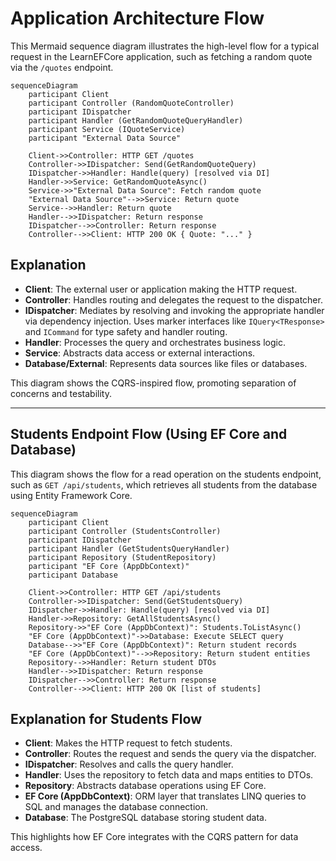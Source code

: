 # Application Architecture Flow

This Mermaid sequence diagram illustrates the high-level flow for a typical request in the LearnEFCore application, such as fetching a random quote via the `/quotes` endpoint.

```mermaid
sequenceDiagram
    participant Client
    participant Controller (RandomQuoteController)
    participant IDispatcher
    participant Handler (GetRandomQuoteQueryHandler)
    participant Service (IQuoteService)
    participant "External Data Source"

    Client->>Controller: HTTP GET /quotes
    Controller->>IDispatcher: Send(GetRandomQuoteQuery)
    IDispatcher->>Handler: Handle(query) [resolved via DI]
    Handler->>Service: GetRandomQuoteAsync()
    Service->>"External Data Source": Fetch random quote
    "External Data Source"-->>Service: Return quote
    Service-->>Handler: Return quote
    Handler-->>IDispatcher: Return response
    IDispatcher-->>Controller: Return response
    Controller-->>Client: HTTP 200 OK { Quote: "..." }
```

## Explanation
- **Client**: The external user or application making the HTTP request.
- **Controller**: Handles routing and delegates the request to the dispatcher.
- **IDispatcher**: Mediates by resolving and invoking the appropriate handler via dependency injection. Uses marker interfaces like `IQuery<TResponse>` and `ICommand` for type safety and handler routing.
- **Handler**: Processes the query and orchestrates business logic.
- **Service**: Abstracts data access or external interactions.
- **Database/External**: Represents data sources like files or databases.

This diagram shows the CQRS-inspired flow, promoting separation of concerns and testability.

---

## Students Endpoint Flow (Using EF Core and Database)

This diagram shows the flow for a read operation on the students endpoint, such as `GET /api/students`, which retrieves all students from the database using Entity Framework Core.

```mermaid
sequenceDiagram
    participant Client
    participant Controller (StudentsController)
    participant IDispatcher
    participant Handler (GetStudentsQueryHandler)
    participant Repository (StudentRepository)
    participant "EF Core (AppDbContext)"
    participant Database

    Client->>Controller: HTTP GET /api/students
    Controller->>IDispatcher: Send(GetStudentsQuery)
    IDispatcher->>Handler: Handle(query) [resolved via DI]
    Handler->>Repository: GetAllStudentsAsync()
    Repository->>"EF Core (AppDbContext)": Students.ToListAsync()
    "EF Core (AppDbContext)"->>Database: Execute SELECT query
    Database-->>"EF Core (AppDbContext)": Return student records
    "EF Core (AppDbContext)"-->>Repository: Return student entities
    Repository-->>Handler: Return student DTOs
    Handler-->>IDispatcher: Return response
    IDispatcher-->>Controller: Return response
    Controller-->>Client: HTTP 200 OK [list of students]
```

## Explanation for Students Flow
- **Client**: Makes the HTTP request to fetch students.
- **Controller**: Routes the request and sends the query via the dispatcher.
- **IDispatcher**: Resolves and calls the query handler.
- **Handler**: Uses the repository to fetch data and maps entities to DTOs.
- **Repository**: Abstracts database operations using EF Core.
- **EF Core (AppDbContext)**: ORM layer that translates LINQ queries to SQL and manages the database connection.
- **Database**: The PostgreSQL database storing student data.

This highlights how EF Core integrates with the CQRS pattern for data access.